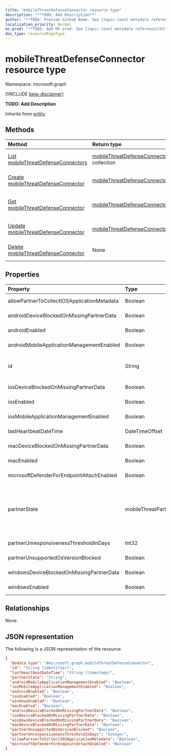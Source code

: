 ```yaml
---
title: "mobileThreatDefenseConnector resource type"
description: "**TODO: Add Description**"
author: "**TODO: Provide Github Name. See [topic-level metadata reference](https://msgo.azurewebsites.net/add/document/guidelines/metadata.html#topic-level-metadata)**"
localization_priority: Normal
ms.prod: "**TODO: Add MS prod. See [topic-level metadata reference](https://msgo.azurewebsites.net/add/document/guidelines/metadata.html#topic-level-metadata)**"
doc_type: resourcePageType
---
```


# mobileThreatDefenseConnector resource type

Namespace: microsoft.graph

[!INCLUDE [beta-disclaimer](../../includes/beta-disclaimer.md)]

**TODO: Add Description**


Inherits from [entity](../resources/entity.md).

## Methods
|Method|Return type|Description|
|:---|:---|:---|
|[List mobileThreatDefenseConnectors](../api/intune-mobilethreatdefenseconnector-list.md)|[mobileThreatDefenseConnector](../resources/intune-mobilethreatdefenseconnector.md) collection|Get a list of the [mobileThreatDefenseConnector](../resources/intune-mobilethreatdefenseconnector.md) objects and their properties.|
|[Create mobileThreatDefenseConnector](../api/intune-mobilethreatdefenseconnector-create.md)|[mobileThreatDefenseConnector](../resources/intune-mobilethreatdefenseconnector.md)|Create a new [mobileThreatDefenseConnector](../resources/intune-mobilethreatdefenseconnector.md) object.|
|[Get mobileThreatDefenseConnector](../api/intune-mobilethreatdefenseconnector-get.md)|[mobileThreatDefenseConnector](../resources/intune-mobilethreatdefenseconnector.md)|Read the properties and relationships of a [mobileThreatDefenseConnector](../resources/intune-mobilethreatdefenseconnector.md) object.|
|[Update mobileThreatDefenseConnector](../api/intune-mobilethreatdefenseconnector-update.md)|[mobileThreatDefenseConnector](../resources/intune-mobilethreatdefenseconnector.md)|Update the properties of a [mobileThreatDefenseConnector](../resources/intune-mobilethreatdefenseconnector.md) object.|
|[Delete mobileThreatDefenseConnector](../api/intune-mobilethreatdefenseconnector-delete.md)|None|Deletes a [mobileThreatDefenseConnector](../resources/intune-mobilethreatdefenseconnector.md) object.|

## Properties
|Property|Type|Description|
|:---|:---|:---|
|allowPartnerToCollectIOSApplicationMetadata|Boolean|**TODO: Add Description**|
|androidDeviceBlockedOnMissingPartnerData|Boolean|**TODO: Add Description**|
|androidEnabled|Boolean|**TODO: Add Description**|
|androidMobileApplicationManagementEnabled|Boolean|**TODO: Add Description**|
|id|String|**TODO: Add Description** Inherited from [entity](../resources/entity.md).|
|iosDeviceBlockedOnMissingPartnerData|Boolean|**TODO: Add Description**|
|iosEnabled|Boolean|**TODO: Add Description**|
|iosMobileApplicationManagementEnabled|Boolean|**TODO: Add Description**|
|lastHeartbeatDateTime|DateTimeOffset|**TODO: Add Description**|
|macDeviceBlockedOnMissingPartnerData|Boolean|**TODO: Add Description**|
|macEnabled|Boolean|**TODO: Add Description**|
|microsoftDefenderForEndpointAttachEnabled|Boolean|**TODO: Add Description**|
|partnerState|mobileThreatPartnerTenantState|**TODO: Add Description**. Possible values are: `unavailable`, `available`, `enabled`, `unresponsive`.|
|partnerUnresponsivenessThresholdInDays|Int32|**TODO: Add Description**|
|partnerUnsupportedOsVersionBlocked|Boolean|**TODO: Add Description**|
|windowsDeviceBlockedOnMissingPartnerData|Boolean|**TODO: Add Description**|
|windowsEnabled|Boolean|**TODO: Add Description**|

## Relationships
None.

## JSON representation
The following is a JSON representation of the resource.
<!-- {
  "blockType": "resource",
  "keyProperty": "id",
  "@odata.type": "microsoft.graph.mobileThreatDefenseConnector",
  "baseType": "microsoft.graph.entity",
  "openType": false
}
-->
``` json
{
  "@odata.type": "#microsoft.graph.mobileThreatDefenseConnector",
  "id": "String (identifier)",
  "lastHeartbeatDateTime": "String (timestamp)",
  "partnerState": "String",
  "androidMobileApplicationManagementEnabled": "Boolean",
  "iosMobileApplicationManagementEnabled": "Boolean",
  "androidEnabled": "Boolean",
  "iosEnabled": "Boolean",
  "windowsEnabled": "Boolean",
  "macEnabled": "Boolean",
  "androidDeviceBlockedOnMissingPartnerData": "Boolean",
  "iosDeviceBlockedOnMissingPartnerData": "Boolean",
  "windowsDeviceBlockedOnMissingPartnerData": "Boolean",
  "macDeviceBlockedOnMissingPartnerData": "Boolean",
  "partnerUnsupportedOsVersionBlocked": "Boolean",
  "partnerUnresponsivenessThresholdInDays": "Integer",
  "allowPartnerToCollectIOSApplicationMetadata": "Boolean",
  "microsoftDefenderForEndpointAttachEnabled": "Boolean"
}
```

